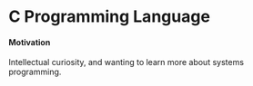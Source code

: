 # C Programming Language

#### Motivation

Intellectual curiosity, and wanting to learn more about systems programming.
